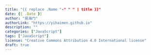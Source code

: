 ```yaml
---
title: "{{ replace .Name "-" " " | title }}"
date: {{ .Date }}
author: "易海门"
authorLink: "https://yihaimen.github.io"
description: ""
categories: ["JavaScript"]
tags: ["JavaScript"]
license: "Creative Commons Attribution 4.0 International license"
draft: true
---
```


